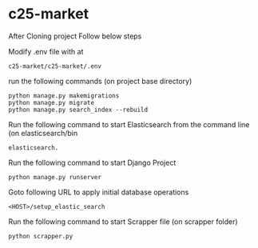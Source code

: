 # c25-market

After Cloning project Follow below steps

Modify .env file with at
```
c25-market/c25-market/.env
```

run the following commands (on project base directory) 
```
python manage.py makemigrations
python manage.py migrate
python manage.py search_index --rebuild
```

Run the following command to start Elasticsearch from the command line (on elasticsearch/bin 
```
elasticsearch.
```

Run the following command to start Django Project
```
python manage.py runserver
```

Goto following URL to apply initial database operations
```
<HOST>/setup_elastic_search
```

Run the following command to start Scrapper file (on scrapper folder)
```
python scrapper.py
```